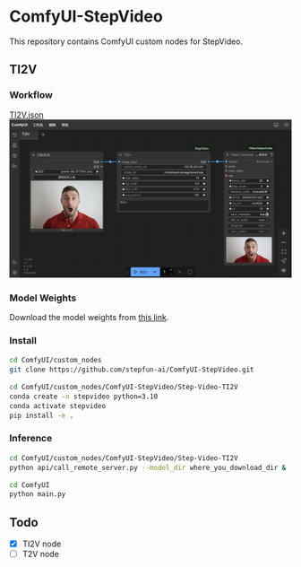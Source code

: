 # ComfyUI-StepVideo
This repository contains ComfyUI custom nodes for StepVideo.

## TI2V
### Workflow
[TI2V.json](workflow/TI2V.json)
![TI2V](workflow/TI2V.jpg)

### Model Weights
Download the model weights from [this link](https://huggingface.co/stepfun-ai/stepvideo-ti2v).

### Install
```bash
cd ComfyUI/custom_nodes
git clone https://github.com/stepfun-ai/ComfyUI-StepVideo.git 
```

```bash
cd ComfyUI/custom_nodes/ComfyUI-StepVideo/Step-Video-TI2V
conda create -n stepvideo python=3.10
conda activate stepvideo
pip install -e .
```

### Inference
```bash
cd ComfyUI/custom_nodes/ComfyUI-StepVideo/Step-Video-TI2V
python api/call_remote_server.py --model_dir where_you_download_dir &  ## We assume you have more than 4 GPUs available. This command will return the URL for both the caption API and the VAE API. Please use the returned URL as "remote_server_url" parameter in the "TI2V" node.
```

```bash
cd ComfyUI
python main.py
```

## Todo
- [x] TI2V node
- [ ] T2V node